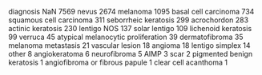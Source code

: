 diagnosis
NaN                                   7569
nevus                                 2674
melanoma                              1095
basal cell carcinoma                   734
squamous cell carcinoma                311
seborrheic keratosis                   299
acrochordon                            283
actinic keratosis                      230
lentigo NOS                            137
solar lentigo                          109
lichenoid keratosis                     99
verruca                                 45
atypical melanocytic proliferation      39
dermatofibroma                          35
melanoma metastasis                     21
vascular lesion                         18
angioma                                 18
lentigo simplex                         14
other                                    8
angiokeratoma                            6
neurofibroma                             5
AIMP                                     3
scar                                     2
pigmented benign keratosis               1
angiofibroma or fibrous papule           1
clear cell acanthoma                     1
